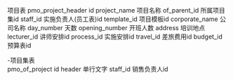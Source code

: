 
项目表
pmo_project_header
id
project_name            项目名称
of_parent_id           所属项目集id
staff_id                实施负责人(员工表)id
template_id             项目模板id
corporate_name          公司名称
day_number              天数
opening_number          开班人数
address                 培训地点
lecturer_id             讲师安排id
process_id              实施安排id
travel_id               差旅费用id
budget_id               预算表id

-项目集表           
pmo_of_project
id
header                  单行文字
staff_id               销售负责人id
